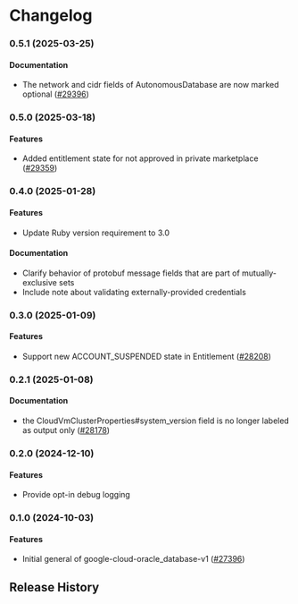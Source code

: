 # Changelog

### 0.5.1 (2025-03-25)

#### Documentation

* The network and cidr fields of AutonomousDatabase are now marked optional ([#29396](https://github.com/googleapis/google-cloud-ruby/issues/29396)) 

### 0.5.0 (2025-03-18)

#### Features

* Added entitlement state for not approved in private marketplace ([#29359](https://github.com/googleapis/google-cloud-ruby/issues/29359)) 

### 0.4.0 (2025-01-28)

#### Features

* Update Ruby version requirement to 3.0 
#### Documentation

* Clarify behavior of protobuf message fields that are part of mutually-exclusive sets 
* Include note about validating externally-provided credentials 

### 0.3.0 (2025-01-09)

#### Features

* Support new ACCOUNT_SUSPENDED state in Entitlement ([#28208](https://github.com/googleapis/google-cloud-ruby/issues/28208)) 

### 0.2.1 (2025-01-08)

#### Documentation

* the CloudVmClusterProperties#system_version field is no longer labeled as output only ([#28178](https://github.com/googleapis/google-cloud-ruby/issues/28178)) 

### 0.2.0 (2024-12-10)

#### Features

* Provide opt-in debug logging 

### 0.1.0 (2024-10-03)

#### Features

* Initial general of google-cloud-oracle_database-v1 ([#27396](https://github.com/googleapis/google-cloud-ruby/issues/27396)) 

## Release History
